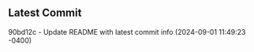 
## Latest Commit
90bd12c - Update README with latest commit info (2024-09-01 11:49:23 -0400) <Yunxi-Zhou>

